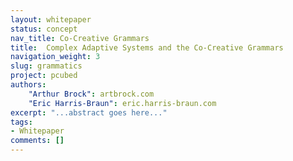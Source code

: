 ```yaml
---
layout: whitepaper
status: concept
nav_title: Co-Creative Grammars
title:  Complex Adaptive Systems and the Co-Creative Grammars
navigation_weight: 3
slug: grammatics
project: pcubed
authors:
    "Arthur Brock": artbrock.com
    "Eric Harris-Braun": eric.harris-braun.com
excerpt: "...abstract goes here..."
tags:
- Whitepaper
comments: []
---
```

